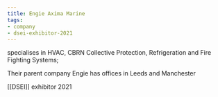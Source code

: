 ```yaml
---
title: Engie Axima Marine
tags:
- company
- dsei-exhibitor-2021
---
```

specialises in HVAC, CBRN Collective Protection, Refrigeration and Fire Fighting Systems;

Their parent company Engie has offices in Leeds and Manchester

[[DSEI]] exhibitor 2021